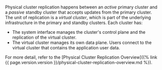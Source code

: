 Physical cluster replication happens between an _active_ primary cluster and a _passive_ standby cluster that accepts updates from the primary cluster. The unit of replication is a _virtual cluster_, which is part of the underlying infrastructure in the primary and standby clusters. Each cluster has:

- The system interface manages the cluster's control plane and the replication of the virtual cluster.
- The virtual cluster manages its own data plane. Users connect to the virtual cluster that contains the application user data.

For more detail, refer to the [Physical Cluster Replication Overview]({% link {{ page.version.version }}/physical-cluster-replication-overview.md %}).